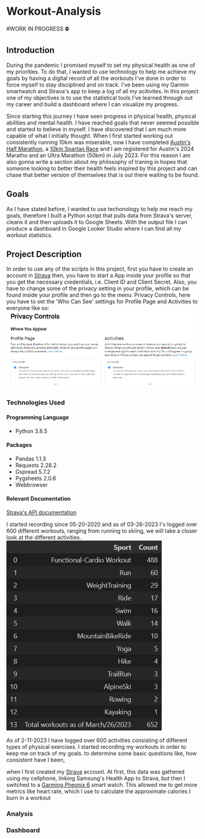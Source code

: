 # Workout-Analysis
#WORK IN PROGRESS :no_entry:
## Introduction
During the pandemic I promised myself to set my physical health as one of my priorities. To do that, I wanted to use technology to help me achieve my goals by having a digital record of all the workouts I've done in order to force myself to stay disciplined and on track. I've been using my Garmin smartwatch and Strava's app to keep a log of all my acitivites. In this project one of my objectives is to use the statistical tools I've learned through out my career and build a dashboard where I can visualize my progress.  

Since starting this journey I have seen progress in physical health, physical abilities and mental health. I have reached goals that never seemed possible and started to believe in myself. I have discovered that I am much more capable of what I initially thought. When I first started working out consistently running 10km was miserable, now I have completed [Austin's Half Marathon](https://youraustinmarathon.com/), a [10km Spartan Race](https://www.spartan.com/) and I am registered for Austin's 2024 Maratho and an Ultra Marathon (50km) in July 2023. For this reason I am also gonna write a section about my philosophy of traning in hopes that someone looking to better their health feels inspired by this project and can chase that better version of themselves that is out there waiting to be found.

## Goals
As I have stated before, I wanted to use techonology to help me reach my goals, therefore I built a Python script that pulls data from Strava's server, cleans it and then uploads it to Google Sheets. With the output file I can produce a dashboard in Google Looker Studio where I can find all my workout statistics. 

## Project Description
In order to use any of the scripts in this project, first you have to create an account in [Strava](https://www.strava.com/) then, you have to start a App inside your profile so that you get the necessary credentials, i.e. Client ID and Client Secret. Also, you have to change some of the privacy setting in your profile, which can be found inside your profile and then go to the menu: Privacy Controls, here you have to set the 'Who Can See' settings for Profile Page and Activities to everyone like so: ![PrivacySettings](Images/PrivacySettings.png)

### Technologies Used
#### Programming Language
- Python 3.8.5
#### Packages
- Pandas 1.1.3
- Requests 2.28.2
- Gspread 5.7.2
- Pygsheets 2.0.6
- Webbrowser
#### Relevant Documentation
[Strava's API documentation](https://developers.strava.com/)

I started recording since 05-20-2020 and as of 03-26-2023 I'v logged over 600 different workouts, ranging from running to skiing, we will take a closer look at the different activities.
![WorkoutTypes](Images/WorkoutTypes.png)



As of 2-11-2023 I have logged over 600 activities consisting of different types of physical exercises. I started recording my workouts in order to keep me on track of my goals.  to determine some basic questions like, how consistent have I been, 

when I first created my [Strava](https://www.strava.com/dashboard) account. At first, this data was gathered using my cellphone, linking Samsung's Health App to Strava, but then I switched to a [Garming Pheonix 6](https://www.garmin.com/en-US/p/702902) smart watch. This allowed me to get more metrics like heart rate, which I use to calculate the approximate calories I burn in a workout

### Analysis 
### Dashboard
